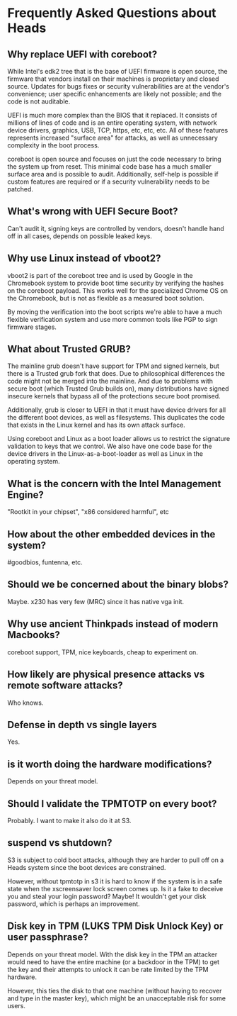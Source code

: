 Frequently Asked Questions about Heads
===

Why replace UEFI with coreboot?
---
While Intel's edk2 tree that is the base of UEFI firmware is open source,
the firmware that vendors install on their machines is proprietary and
closed source.  Updates for bugs fixes or security vulnerabilities
are at the vendor's convenience; user specific enhancements are likely not
possible; and the code is not auditable.

UEFI is much more complex than the BIOS that it replaced.  It consists of
millions of lines of code and is an entire operating system,
with network device drivers, graphics, USB, TCP, https, etc, etc, etc.
All of these features represents increased "surface area" for attacks,
as well as unnecessary complexity in the boot process.

coreboot is open source and focuses on just the code necessary to bring
the system up from reset.  This minimal code base has a much smaller
surface area and is possible to audit.  Additionally, self-help is
possible if custom features are required or if a security vulnerability
needs to be patched.


What's wrong with UEFI Secure Boot?
---
Can't audit it, signing keys are controlled by vendors,
doesn't handle hand off in all cases, depends on possible leaked keys.


Why use Linux instead of vboot2?
---
vboot2 is part of the coreboot tree and is used by Google in the
Chromebook system to provide boot time security by verifying the
hashes on the coreboot payload.  This works well for the specialized
Chrome OS on the Chromebook, but is not as flexible as a measured
boot solution.

By moving the verification into the boot scripts we're able to have
a much flexible verification system and use more common tools like PGP
to sign firmware stages.


What about Trusted GRUB?
---
The mainline grub doesn't have support for TPM and signed kernels, but
there is a Trusted grub fork that does.  Due to philosophical differences
the code might not be merged into the mainline.  And due to problems
with secure boot (which Trusted Grub builds on), many distributions have
signed insecure kernels that bypass all of the protections secure
boot promised.

Additionally, grub is closer to UEFI in that it must have device
drivers for all the different boot devices, as well as filesystems.
This duplicates the code that exists in the Linux kernel and has its
own attack surface.

Using coreboot and Linux as a boot loader allows us to restrict
the signature validation to keys that we control.  We also have one code
base for the device drivers in the Linux-as-a-boot-loader as well
as Linux in the operating system.


What is the concern with the Intel Management Engine?
---
"Rootkit in your chipset", "x86 considered harmful", etc


How about the other embedded devices in the system?
---
#goodbios, funtenna, etc.


Should we be concerned about the binary blobs?
---
Maybe.  x230 has very few (MRC) since it has native vga init.


Why use ancient Thinkpads instead of modern Macbooks?
---
coreboot support, TPM, nice keyboards, cheap to experiment on.

How likely are physical presence attacks vs remote software attacks?
---
Who knows.


Defense in depth vs single layers
---
Yes.

is it worth doing the hardware modifications?
---
Depends on your threat model.


Should I validate the TPMTOTP on every boot?
---
Probably.  I want to make it also do it at S3.


suspend vs shutdown?
---
S3 is subject to cold boot attacks, although they are harder to
pull off on a Heads system since the boot devices are constrained.

However, without tpmtotp in s3 it is hard to know if the system is in
a safe state when the xscreensaver lock screen comes up.  Is it a fake
to deceive you and steal your login password?  Maybe!  It wouldn't get
your disk password, which is perhaps an improvement.


Disk key in TPM (LUKS TPM Disk Unlock Key) or user passphrase?
---
Depends on your threat model.  With the disk key in the TPM an attacker
would need to have the entire machine (or a backdoor in the TPM)
to get the key and their attempts to unlock it can be rate limited
by the TPM hardware.

However, this ties the disk to that one machine (without having to
recover and type in the master key), which might be an unacceptable risk
for some users.
